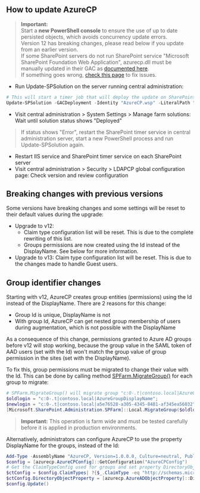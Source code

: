 ## How to update AzureCP

> **Important:**  
> Start a **new PowerShell console** to ensure the use of up to date persisted objects, which avoids concurrency update errors.  
> Version 12 has breaking changes, please read below if you update from an earlier version.  
> If some SharePoint servers do not run SharePoint service "Microsoft SharePoint Foundation Web Application", azurecp.dll must be manually updated in their GAC as [documented here](Install-AzureCP.html).  
> If something goes wrong, [check this page](Fix-setup-issues.html) to fix issues.

- Run Update-SPSolution on the server running central administration:

```powershell
# This will start a timer job that will deploy the update on SharePoint servers. Central administration will restart during the process
Update-SPSolution -GACDeployment -Identity "AzureCP.wsp" -LiteralPath "F:\Data\Dev\AzureCP.wsp"
```

- Visit central administration > System Settings > Manage farm solutions: Wait until solution status shows "Deployed"
> If status shows "Error", restart the SharePoint timer service in central administration server, start a new PowerShell process and run Update-SPSolution again.
- Restart IIS service and SharePoint timer service on each SharePoint server
- Visit central administration > Security > LDAPCP global configuration page: Check version and review configuration

## Breaking changes with previous versions

Some versions have breaking changes and some settings will be reset to their default values during the upgrade:

- Upgrade to v12:
  - Claim type configuration list will be reset. This is due to the complete rewriting of this list.
  - Groups permissions are now created using the Id instead of the DisplayName. See below for more information.
- Upgrade to v13: Claim type configuration list will be reset. This is due to the changes made to handle Guest users.

## Group identifier changes

Starting with v12, AzureCP creates group entities (permissions) using the Id instead of the DisplayName. There are 2 reasons for this change:

- Group Id is unique, DisplayName is not
- With group Id, AzureCP can get nested group membership of users during augmentation, which is not possible with the DisplayName

As a consequence of this change, permissions granted to Azure AD groups before v12 will stop working, because the group value in the SAML token of AAD users (set with the Id) won't match the group value of group permission in the sites (set with the DisplayName).

To fix this, group permissions must be migrated to change their value with the Id. This can be done by calling method [SPFarm.MigrateGroup()](https://msdn.microsoft.com/en-us/library/office/microsoft.sharepoint.administration.spfarm.migrategroup.aspx) for each group to migrate:

```powershell
# SPFarm.MigrateGroup() will migrate group "c:0-.t|contoso.local|AzureGroupDisplayName" to "c:0-.t|contoso.local|a5e76528-a305-4345-8481-af345ea56032" in the whole farm
$oldlogin = "c:0-.t|contoso.local|AzureGroupDisplayName";
$newlogin = "c:0-.t|contoso.local|a5e76528-a305-4345-8481-af345ea56032";
[Microsoft.SharePoint.Administration.SPFarm]::Local.MigrateGroup($oldlogin, $newlogin);
```

> **Important:** This operation is farm wide and must be tested carefully before it is applied in production environments.

Alternatively, administrators can configure AzureCP to use the property DisplayName for the groups, instead of the Id:

```powershell
Add-Type -AssemblyName "AzureCP, Version=1.0.0.0, Culture=neutral, PublicKeyToken=65dc6b5903b51636"
$config = [azurecp.AzureCPConfig]::GetConfiguration("AzureCPConfig")
# Get the ClaimTypeConfig used for groups and set property DirectoryObjectProperty to DisplayName
$ctConfig = $config.ClaimTypes| ?{$_.ClaimType -eq "http://schemas.microsoft.com/ws/2008/06/identity/claims/role"}
$ctConfig.DirectoryObjectProperty = [azurecp.AzureADObjectProperty]::DisplayName
$config.Update()
```
